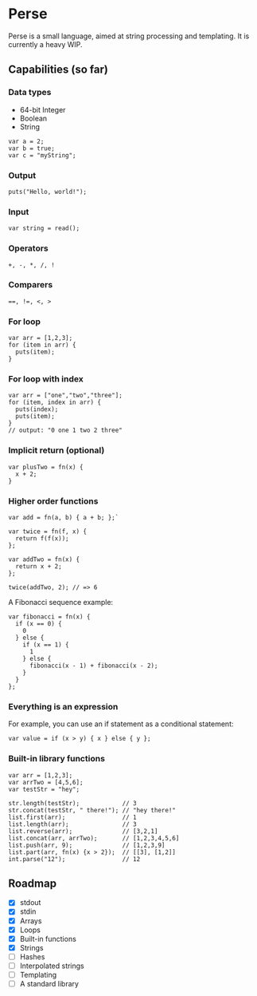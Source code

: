 # Perse

Perse is a small language, aimed at string processing and templating. It is currently a heavy WIP.

## Capabilities (so far)

### Data types
- 64-bit Integer
- Boolean
- String

```
var a = 2;
var b = true;
var c = "myString";
```
### Output
```
puts("Hello, world!");
```

### Input
```
var string = read();
```

### Operators
```
+, -, *, /, !
```

### Comparers
```
==, !=, <, >
```

### For loop
```
var arr = [1,2,3];
for (item in arr) {
  puts(item);
}
```

### For loop with index
```
var arr = ["one","two","three"];
for (item, index in arr) {
  puts(index);
  puts(item);
}
// output: "0 one 1 two 2 three"
```

### Implicit return (optional)
```
var plusTwo = fn(x) {
  x + 2;
}
```

### Higher order functions
```
var add = fn(a, b) { a + b; };`

var twice = fn(f, x) {
  return f(f(x));
};

var addTwo = fn(x) {
  return x + 2;
};

twice(addTwo, 2); // => 6
```
A Fibonacci sequence example:  
```
var fibonacci = fn(x) {  
  if (x == 0) {
    0
  } else {
    if (x == 1) {
      1
    } else {
      fibonacci(x - 1) + fibonacci(x - 2);
    }
  }
};
```

### Everything is an expression
For example, you can use an if statement as a conditional statement:
```
var value = if (x > y) { x } else { y };
```

### Built-in library functions
```
var arr = [1,2,3];
var arrTwo = [4,5,6];
var testStr = "hey";

str.length(testStr);            // 3
str.concat(testStr, " there!"); // "hey there!"
list.first(arr);                // 1
list.length(arr);               // 3
list.reverse(arr);              // [3,2,1]
list.concat(arr, arrTwo);       // [1,2,3,4,5,6]
list.push(arr, 9);              // [1,2,3,9]
list.part(arr, fn(x) {x > 2});  // [[3], [1,2]]
int.parse("12");                // 12

```

## Roadmap
- [x] stdout
- [x] stdin
- [x] Arrays
- [x] Loops
- [x] Built-in functions
- [x] Strings
- [ ] Hashes
- [ ] Interpolated strings
- [ ] Templating
- [ ] A standard library
